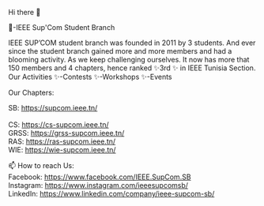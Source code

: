 <!--
**IEEESupComSB/IEEESupComSB** is a ✨ _special_ ✨ repository because its `README.md` (this file) appears on your GitHub profile.-->
Hi there 👋

🔭-IEEE Sup'Com Student Branch

IEEE SUP’COM student branch was founded in 2011 by 3 students. And ever since the student branch gained more and more members and had a blooming activity. As we keep challenging ourselves. It now has more that 150 members and 4 chapters, hence ranked ✨3rd ✨ in IEEE Tunisia Section.
<br />
Our Activities
  ✨-Contests
  ✨-Workshops
  ✨-Events

Our Chapters:

  SB: https://supcom.ieee.tn/  
  <br />
  CS: https://cs-supcom.ieee.tn/
  <br />
  GRSS: https://grss-supcom.ieee.tn/
  <br />
  RAS: https://ras-supcom.ieee.tn/
  <br />
  WIE: https://wie-supcom.ieee.tn/
  <br />

📫 How to reach Us:
  <br />
  Facebook: https://www.facebook.com/IEEE.SupCom.SB 
  <br />
  Instagram: https://www.instagram.com/ieeesupcomsb/
  <br />
  LinkedIn: https://www.linkedin.com/company/ieee-supcom-sb/
  <br />

